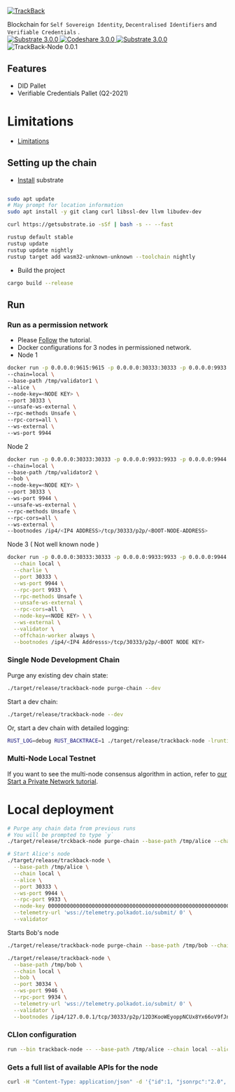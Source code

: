 <p>
  <a href="https://trackback.co.nz/">
    <img src="https://user-images.githubusercontent.com/2051324/127407635-236f8a7a-4ca6-410a-9fc4-add396743cfa.png" alt="TrackBack"></a>
</p>

Blockchain for `Self Sovereign Identity`, `Decentralised Identifiers` and `Verifiable Credentials` .
<br>
<a href="https://github.com/paritytech/substrate/tree/v3.0.0" target="_blank">
    <img src="https://img.shields.io/badge/Substrate-3.0.0-green" alt="Substrate 3.0.0">
</a>
<a href="" target="_blank">
    <img src="https://img.shields.io/badge/build-pass-blueviolet" alt="Codeshare 3.0.0">
</a>
<a href="https://github.com/paritytech/substrate/tree/v3.0.0" target="_blank">
    <img src="https://img.shields.io/badge/terraform-1.0.0-8ca" alt="Substrate 3.0.0">
</a>
<a>
<img src="https://img.shields.io/badge/TrackBack--Node-0.0.1-00AAFF" alt="TrackBack-Node 0.0.1">
</a>

## Features
* DID Pallet 
* Verifiable Credentials Pallet (Q2-2021)

# Limitations
* [Limitations](Limitations.md)

## Setting up the chain
* [Install](https://substrate.dev/docs/en/knowledgebase/getting-started/) substrate 
```bash

sudo apt update
# May prompt for location information
sudo apt install -y git clang curl libssl-dev llvm libudev-dev

curl https://getsubstrate.io -sSf | bash -s -- --fast

rustup default stable
rustup update
rustup update nightly
rustup target add wasm32-unknown-unknown --toolchain nightly
```
* Build the project
```bash
cargo build --release
```

## Run

### Run as a permission network
* Please [Follow](https://docs.substrate.io/tutorials/v3/permissioned-network/) the tutorial.
* Docker configurations for 3 nodes in permissioned network.
* Node 1
```bash
docker run -p 0.0.0.0:9615:9615 -p 0.0.0.0:30333:30333 -p 0.0.0.0:9933:9933 -p 0.0.0.0:9944:9944 -e RPC_PORT=9933 -e P2P_PORT=30333 -e WEB_SOCKET_PORT=9944 <DOCKER IMAGE NAME> \
--chain=local \
--base-path /tmp/validator1 \
--alice \
--node-key=<NODE KEY> \
--port 30333 \
--unsafe-ws-external \
--rpc-methods Unsafe \
--rpc-cors=all \
--ws-external \
--ws-port 9944
  ```
Node 2
```bash
docker run -p 0.0.0.0:30333:30333 -p 0.0.0.0:9933:9933 -p 0.0.0.0:9944:9944 -e RPC_PORT=9933 -e P2P_PORT=30333 -e WEB_SOCKET_PORT=9944 <DOCKER IMAGE NAME> \
--chain=local \
--base-path /tmp/validator2 \
--bob \
--node-key=<NODE KEY> \
--port 30333 \
--ws-port 9944 \
--unsafe-ws-external \
--rpc-methods Unsafe \
--rpc-cors=all \
--ws-external \
--bootnodes /ip4/<IP4 ADDRESS>/tcp/30333/p2p/<BOOT-NODE-ADDRESS>
```

Node 3 ( Not well known node )
```bash
docker run -p 0.0.0.0:30333:30333 -p 0.0.0.0:9933:9933 -p 0.0.0.0:9944:9944 -e RPC_PORT=9933 -e P2P_PORT=30333 -e WEB_SOCKET_PORT=9944 <DOCKER IMAGE NAME> /tmp/validator3 \
  --chain local \
  --charlie \
  --port 30333 \
  --ws-port 9944 \
  --rpc-port 9933 \
  --rpc-methods Unsafe \
  --unsafe-ws-external \
  --rpc-cors=all \
  --node-key=<NODE KEY> \ \
  --ws-external \
  --validator \
  --offchain-worker always \
  --bootnodes /ip4/<IP4 Addresss>/tcp/30333/p2p/<BOOT NODE KEY>
```

### Single Node Development Chain

Purge any existing dev chain state:

```bash
./target/release/trackback-node purge-chain --dev
```

Start a dev chain:

```bash
./target/release/trackback-node --dev
```

Or, start a dev chain with detailed logging:

```bash
RUST_LOG=debug RUST_BACKTRACE=1 ./target/release/trackback-node -lruntime=debug --dev
```

### Multi-Node Local Testnet

If you want to see the multi-node consensus algorithm in action, refer to
[our Start a Private Network tutorial](https://substrate.dev/docs/en/tutorials/start-a-private-network/).


# Local deployment

```bash
# Purge any chain data from previous runs
# You will be prompted to type `y`
./target/release/trckback-node purge-chain --base-path /tmp/alice --chain local
```

```bash
# Start Alice's node
./target/release/trackback-node \
  --base-path /tmp/alice \
  --chain local \
  --alice \
  --port 30333 \
  --ws-port 9944 \
  --rpc-port 9933 \
  --node-key 0000000000000000000000000000000000000000000000000000000000000001 \
  --telemetry-url 'wss://telemetry.polkadot.io/submit/ 0' \
  --validator
```
Starts Bob's node
```bash
./target/release/trackback-node purge-chain --base-path /tmp/bob --chain local
```

```bash
./target/release/trackback-node \
  --base-path /tmp/bob \
  --chain local \
  --bob \
  --port 30334 \
  --ws-port 9946 \
  --rpc-port 9934 \
  --telemetry-url 'wss://telemetry.polkadot.io/submit/ 0' \
  --validator \
  --bootnodes /ip4/127.0.0.1/tcp/30333/p2p/12D3KooWEyoppNCUx8Yx66oV9fJnriXwCcXwDDUA2kj6vnc6iDEp
```

### CLIon configuration
```bash
run --bin trackback-node -- --base-path /tmp/alice --chain local --alice --port 30333 --ws-port 9944 --rpc-port 9933 --node-key 0000000000000000000000000000000000000000000000000000000000000001 --telemetry-url "wss://telemetry.polkadot.io/submit/ 0" --validator
```

### Gets a full list of available APIs for the node
```bash
curl -H "Content-Type: application/json" -d '{"id":1, "jsonrpc":"2.0", "method": "rpc_methods"}' http://localhost:9933/
```
